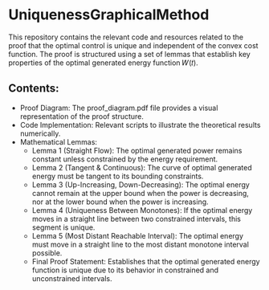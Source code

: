 # UniquenessGraphicalMethod

This repository contains the relevant code and resources related to the proof that the optimal control is unique and independent of the convex cost function. The proof is structured using a set of lemmas that establish key properties of the optimal generated energy function 𝑊(𝑡).

## Contents:
* Proof Diagram: The proof_diagram.pdf file provides a visual representation of the proof structure.
* Code Implementation: Relevant scripts to illustrate the theoretical results numerically.
* Mathematical Lemmas:
  * Lemma 1 (Straight Flow): The optimal generated power remains constant unless constrained by the energy requirement.
  * Lemma 2 (Tangent & Continuous): The curve of optimal generated energy must be tangent to its bounding constraints.
  * Lemma 3 (Up-Increasing, Down-Decreasing): The optimal energy cannot remain at the upper bound when the power is decreasing, nor at the lower bound when the power is increasing.
  * Lemma 4 (Uniqueness Between Monotones): If the optimal energy moves in a straight line between two constrained intervals, this segment is unique.
  * Lemma 5 (Most Distant Reachable Interval): The optimal energy must move in a straight line to the most distant monotone interval possible.
  * Final Proof Statement: Establishes that the optimal generated energy function is unique due to its behavior in constrained and unconstrained intervals.
